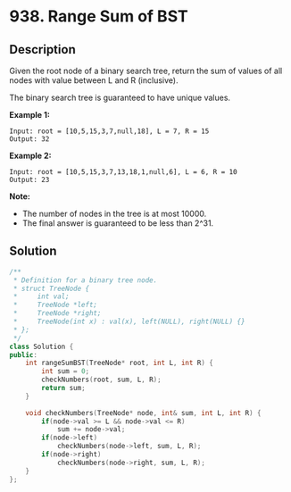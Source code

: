 # 938. Range Sum of BST

## Description

Given the root node of a binary search tree, return the sum of values of all nodes with value between L and R (inclusive).

The binary search tree is guaranteed to have unique values.

**Example 1:**

```
Input: root = [10,5,15,3,7,null,18], L = 7, R = 15
Output: 32
```

**Example 2:**

```
Input: root = [10,5,15,3,7,13,18,1,null,6], L = 6, R = 10
Output: 23
```

**Note:**

- The number of nodes in the tree is at most 10000.
- The final answer is guaranteed to be less than 2^31.

## Solution

```cpp
/**
 * Definition for a binary tree node.
 * struct TreeNode {
 *     int val;
 *     TreeNode *left;
 *     TreeNode *right;
 *     TreeNode(int x) : val(x), left(NULL), right(NULL) {}
 * };
 */
class Solution {
public:
    int rangeSumBST(TreeNode* root, int L, int R) {
        int sum = 0;
        checkNumbers(root, sum, L, R);
        return sum;
    }
    
    void checkNumbers(TreeNode* node, int& sum, int L, int R) {
        if(node->val >= L && node->val <= R)
            sum += node->val;
        if(node->left)
            checkNumbers(node->left, sum, L, R);
        if(node->right)
            checkNumbers(node->right, sum, L, R);
    }
};
```